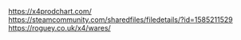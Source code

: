 https://x4prodchart.com/
https://steamcommunity.com/sharedfiles/filedetails/?id=1585211529
https://roguey.co.uk/x4/wares/
